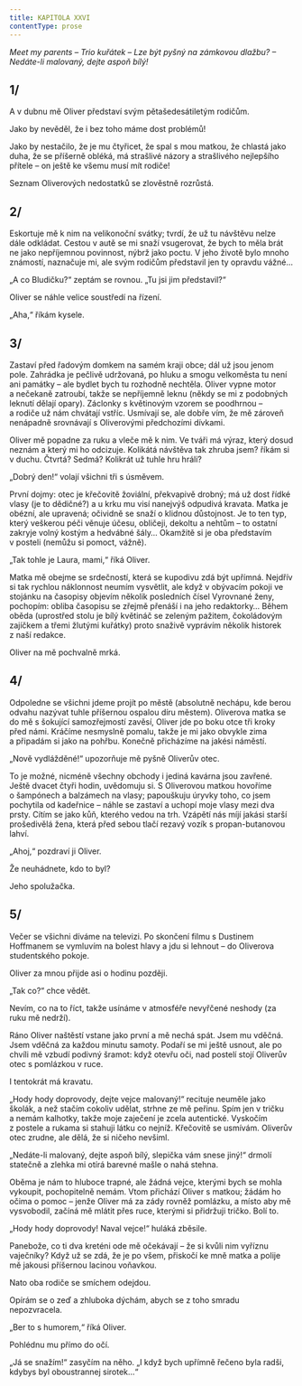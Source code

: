 ```yaml
---
title: KAPITOLA XXVI
contentType: prose
---
```


_Meet my parents – Trio kuřátek – Lze být pyšný na zámkovou dlažbu? – Nedáte-li malovaný, dejte aspoň bílý!_

## 1/

  

A v dubnu mě Oliver představí svým pětašedesátiletým rodičům.

Jako by nevěděl, že i bez toho máme dost problémů!

Jako by nestačilo, že je mu čtyřicet, že spal s mou matkou, že chlastá jako duha, že se příšerně obléká, má strašlivé názory a strašlivého nejlepšího přítele – on ještě ke všemu musí mít rodiče!

Seznam Oliverových nedostatků se zlověstně rozrůstá.

## 2/

  

Eskortuje mě k nim na velikonoční svátky; tvrdí, že už tu návštěvu nelze dále odkládat. Cestou v autě se mi snaží vsugerovat, že bych to měla brát ne jako nepříjemnou povinnost, nýbrž jako poctu. V jeho životě bylo mnoho známostí, naznačuje mi, ale svým rodičům představil jen ty opravdu vážné…

„A co Bludičku?“ zeptám se rovnou. „Tu jsi jim představil?“

Oliver se náhle velice soustředí na řízení.

„Aha,“ říkám kysele.

## 3/

  

Zastaví před řadovým domkem na samém kraji obce; dál už jsou jenom pole. Zahrádka je pečlivě udržovaná, po hluku a smogu velkoměsta tu není ani památky – ale bydlet bych tu rozhodně nechtěla. Oliver vypne motor a nečekaně zatroubí, takže se nepříjemně leknu (někdy se mi z podobných leknutí dělají opary). Záclonky s květinovým vzorem se poodhrnou – a rodiče už nám chvátají vstříc. Usmívají se, ale dobře vím, že mě zároveň nenápadně srovnávají s Oliverovými předchozími dívkami.

Oliver mě popadne za ruku a vleče mě k nim. Ve tváři má výraz, který dosud neznám a který mi ho odcizuje. Kolikátá návštěva tak zhruba jsem? říkám si v duchu. Čtvrtá? Sedmá? Kolikrát už tuhle hru hráli?

„Dobrý den!“ volají všichni tři s úsměvem.

První dojmy: otec je křečovitě žoviální, překvapivě drobný; má už dost řídké vlasy (je to dědičné?) a u krku mu visí nanejvýš odpudivá kravata. Matka je obézní, ale upravená; očividně se snaží o klidnou důstojnost. Je to ten typ, který veškerou péči věnuje účesu, obličeji, dekoltu a nehtům – to ostatní zakryje volný kostým a hedvábné šály… Okamžitě si je oba představím v posteli (nemůžu si pomoct, vážně).

„Tak tohle je Laura, mami,“ říká Oliver.

Matka mě obejme se srdečností, která se kupodivu zdá být upřímná. Nejdřív si tak rychlou náklonnost neumím vysvětlit, ale když v obývacím pokoji ve stojánku na časopisy objevím několik posledních čísel Vyrovnané ženy, pochopím: obliba časopisu se zřejmě přenáší i na jeho redaktorky… Během oběda (uprostřed stolu je bílý květináč se zeleným pažitem, čokoládovým zajíčkem a třemi žlutými kuřátky) proto snaživě vyprávím několik historek z naší redakce.

Oliver na mě pochvalně mrká.

## 4/

  

Odpoledne se všichni jdeme projít po městě (absolutně nechápu, kde berou odvahu nazývat tuhle příšernou ospalou díru městem). Oliverova matka se do mě s šokující samozřejmostí zavěsí, Oliver jde po boku otce tři kroky před námi. Kráčíme nesmyslně pomalu, takže je mi jako obvykle zima a připadám si jako na pohřbu. Konečně přicházíme na jakési náměstí.

„Nově vydlážděné!“ upozorňuje mě pyšně Oliverův otec.

To je možné, nicméně všechny obchody i jediná kavárna jsou zavřené. Ještě dvacet čtyři hodin, uvědomuju si. S Oliverovou matkou hovoříme o šampónech a balzámech na vlasy; papouškuju úryvky toho, co jsem pochytila od kadeřnice – náhle se zastaví a uchopí moje vlasy mezi dva prsty. Cítím se jako kůň, kterého vedou na trh. Vzápětí nás míjí jakási starší prošedivělá žena, která před sebou tlačí rezavý vozík s propan-butanovou lahví.

„Ahoj,“ pozdraví ji Oliver.

Že neuhádnete, kdo to byl?

Jeho spolužačka.

## 5/

  

Večer se všichni díváme na televizi. Po skončení filmu s Dustinem Hoffmanem se vymluvím na bolest hlavy a jdu si lehnout – do Oliverova studentského pokoje.

Oliver za mnou přijde asi o hodinu později.

„Tak co?“ chce vědět.

Nevím, co na to říct, takže usínáme v atmosféře nevyřčené neshody (za ruku mě nedrží).

Ráno Oliver naštěstí vstane jako první a mě nechá spát. Jsem mu vděčná. Jsem vděčná za každou minutu samoty. Podaří se mi ještě usnout, ale po chvíli mě vzbudí podivný šramot: když otevřu oči, nad postelí stojí Oliverův otec s pomlázkou v ruce.

I tentokrát má kravatu.

„Hody hody doprovody, dejte vejce malovaný!“ recituje neuměle jako školák, a než stačím cokoliv udělat, strhne ze mě peřinu. Spím jen v tričku a nemám kalhotky, takže moje zaječení je zcela autentické. Vyskočím z postele a rukama si stahuji látku co nejníž. Křečovitě se usmívám. Oliverův otec zrudne, ale dělá, že si ničeho nevšiml.

„Nedáte-li malovaný, dejte aspoň bílý, slepička vám snese jiný!“ drmolí statečně a zlehka mi otírá barevné mašle o nahá stehna.

Oběma je nám to hluboce trapné, ale žádná vejce, kterými bych se mohla vykoupit, pochopitelně nemám. Vtom přichází Oliver s matkou; žádám ho očima o pomoc – jenže Oliver má za zády rovněž pomlázku, a místo aby mě vysvobodil, začíná mě mlátit přes ruce, kterými si přidržuji tričko. Bolí to.

„Hody hody doprovody! Naval vejce!“ huláká zběsile.

Panebože, co ti dva kreténi ode mě očekávají – že si kvůli nim vyříznu vaječníky? Když už se zdá, že je po všem, přiskočí ke mně matka a polije mě jakousi příšernou lacinou voňavkou.

Nato oba rodiče se smíchem odejdou.

Opírám se o zeď a zhluboka dýchám, abych se z toho smradu nepozvracela.

„Ber to s humorem,“ říká Oliver.

Pohlédnu mu přímo do očí.

„Já se snažím!“ zasyčím na něho. „I když bych upřímně řečeno byla radši, kdybys byl oboustrannej sirotek…“
